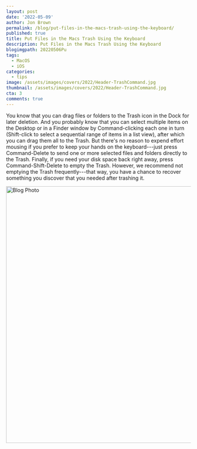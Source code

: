 ```yaml
---
layout: post
date: '2022-05-09'
author: Jon Brown
permalink: /blog/put-files-in-the-macs-trash-using-the-keyboard/
published: true
title: Put Files in the Macs Trash Using the Keyboard
description: Put Files in the Macs Trash Using the Keyboard
blogimgpath: 20220506Pu
tags:
  - MacOS
  - iOS
categories:
  - tips
image: /assets/images/covers/2022/Header-TrashCommand.jpg
thumbnail: /assets/images/covers/2022/Header-TrashCommand.jpg
cta: 3
comments: true
---
```

You know that you can drag files or folders to the Trash icon in the
Dock for later deletion. And you probably know that you can select
multiple items on the Desktop or in a Finder window by Command-clicking
each one in turn (Shift-click to select a sequential range of items in a
list view), after which you can drag them all to the Trash. But there's
no reason to expend effort mousing if you prefer to keep your hands on
the keyboard---just press Command-Delete to send one or more selected
files and folders directly to the Trash. Finally, if you need your disk
space back right away, press Command-Shift-Delete to empty the Trash.
However, we recommend not emptying the Trash frequently---that way, you
have a chance to recover something you discover that you needed after
trashing it.

<img alt="Blog Photo" src="{{ site.site_cdn }}/assets/images/blog/2022/20220506Pu/image2.png" class="img-fluid rounded m-2" width="700" />

